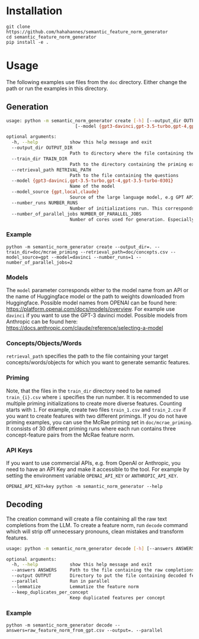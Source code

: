 # Installation
```
git clone https://github.com/hahahannes/semantic_feature_norm_generator
cd semantic_feature_norm_generator
pip install -e .
```

# Usage
The following examples use files from the `doc` directory. Either change the path or run the examples in this directory.

## Generation
```bash
usage: python -m semantic_norm_generator create [-h] [--output_dir OUTPUT_DIR] [--train_dir TRAIN_DIR] [--retrival_path RETRIVAL_PATH]
                          [--model {gpt3-davinci,gpt-3.5-turbo,gpt-4,gpt-3.5-turbo-0301}] [--model_source {gpt,local,claude}] [--number_runs NUMBER_RUNS] [--number_of_parallel_jobs NUMBER_OF_PARALLEL_JOBS]

optional arguments:
  -h, --help            show this help message and exit
  --output_dir OUTPUT_DIR
                        Path to directory where the file containing the raw completions is saved
  --train_dir TRAIN_DIR
                        Path to the directory containing the priming examples. Each file in the directory corresponds to a specific priming
  --retrieval_path RETRIVAL_PATH
                        Path to the file containing the questions
  --model {gpt3-davinci,gpt-3.5-turbo,gpt-4,gpt-3.5-turbo-0301}
                        Name of the model
  --model_source {gpt,local,claude}
                        Source of the large language model, e.g GPT API or local models from huggingface
  --number_runs NUMBER_RUNS
                        Number of initializations run. This corresponds to the number of files in the priming directory
  --number_of_parallel_jobs NUMBER_OF_PARALLEL_JOBS
                        Number of cores used for generation. Especially useful when APIs are used
```

### Example
```
python -m semantic_norm_generator create --output_dir=. --train_dir=doc/mcrae_priming --retrieval_path=doc/concepts.csv --model_source=gpt --model=davinci --number_runs=1 --number_of_parallel_jobs=2
```

### Models
The `model` parameter corresponds either to the model name from an API or the name of Huggingface model or the path to weights downloaded from Huggingface. Possible model names from OPENAI can be found here: https://platform.openai.com/docs/models/overview. For example use `davinci` if you want to use the GPT-3 davinci model.  Possible models from Anthropic can be found here: https://docs.anthropic.com/claude/reference/selecting-a-model

### Concepts/Objects/Words
`retrieval_path` specifies the path to the file containing your target concepts/words/objects for which you want to generate semantic features.

### Priming
Note, that the files in the `train_dir` directory need to be named `train_{i}.csv` where `i` specifies the run number. It is recommended to use multiple priming initializations to create more diverse features. Counting starts with `1`. For example, create two files `train_1.csv` and `train_2.csv` if you want to create features with two different primings.
If you do not have priming examples, you can use the McRae priming set in `doc/mcrae_priming`. It consists of 30 different priming runs where each run contains three concept-feature pairs from the McRae feature norm.

### API Keys
If you want to use commercial APIs, e.g. from OpenAI or Anthropic, you need to have an API Key and make it accessible to the tool.
For example by setting the environment variable `OPENAI_API_KEY` or `ANTHROPIC_API_KEY`.
```
OPENAI_API_KEY=key python -m semantic_norm_generator --help
```

## Decoding
The creation command will create a file containing all the raw text completions from the LLM. To create a feature norm, run `decode` command which will strip off unnecessary pronouns, clean mistakes and transform features. 

```bash
usage: python -m semantic_norm_generator decode [-h] [--answers ANSWERS] [--output OUTPUT] [--parallel] [--lemmatize] [--keep_duplicates_per_concept]

optional arguments:
  -h, --help            show this help message and exit
  --answers ANSWERS     Path to the file containing the raw completions
  --output OUTPUT       Directory to put the file containing decoded features
  --parallel            Run in parallel
  --lemmatize           Lemmatize the feature norm
  --keep_duplicates_per_concept
                        Keep duplicated features per concept
```
### Example
```
python -m semantic_norm_generator decode --answers=raw_feature_norm_from_gpt.csv --output=. --parallel
```